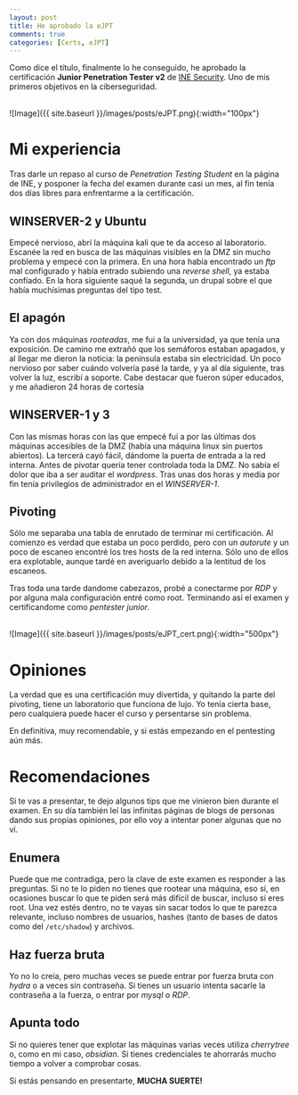 ```yaml
---
layout: post
title: He aprobado la eJPT
comments: true
categories: [Certs, eJPT]
---
```


Como dice el título, finalmente lo he conseguido, he aprobado la certificación **Junior Penetration Tester v2** de [INE Security](https://security.ine.com/certifications/ejpt-certification/). Uno de mis primeros objetivos en la ciberseguridad.

<br>
![Image]({{ site.baseurl }}/images/posts/eJPT.png){:width="100px"}
<br>

# Mi experiencia

Tras darle un repaso al curso de *Penetration Testing Student* en la página de INE, y posponer la fecha del examen durante casi un mes, al fin tenía dos días libres para enfrentarme a la certificación.

## WINSERVER-2 y Ubuntu

Empecé nervioso, abrí la máquina kali que te da acceso al laboratorio. Escanée la red en busca de las máquinas visibles en la DMZ sin mucho problema y empecé con la primera. En una hora había encontrado un *ftp* mal configurado y había entrado subiendo una *reverse shell*, ya estaba confíado. En la hora siguiente saqué la segunda, un drupal sobre el que había muchísimas preguntas del tipo test.

## El apagón

Ya con dos máquinas *rooteadas*, me fui a la universidad, ya que tenía una exposición. De camino me extrañó que los semáforos estaban apagados, y al llegar me dieron la noticia: la península estaba sin electricidad. Un poco nervioso por saber cuándo volvería pasé la tarde, y ya al día siguiente, tras volver la luz, escribí a soporte. Cabe destacar que fueron súper educados, y me añadieron 24 horas de cortesía

## WINSERVER-1 y 3

Con las mismas horas con las que empecé fui a por las últimas dos máquinas accesibles de la DMZ (había una máquina linux sin puertos abiertos). La tercerá cayó fácil, dándome la puerta de entrada a la red interna. Antes de pivotar quería tener controlada toda la DMZ. No sabía el dolor que iba a ser auditar el *wordpress*. Tras unas dos horas y media por fin tenía privilegios de administrador en el *WINSERVER-1*.

## Pivoting

Sólo me separaba una tabla de enrutado de terminar mi certificación. Al comienzo es verdad que estaba un poco perdido, pero con un *autorute* y un poco de escaneo encontré los tres hosts de la red interna. Sólo uno de ellos era explotable, aunque tardé en averiguarlo debido a la lentitud de los escaneos.

Tras toda una tarde dandome cabezazos, probé a conectarme por *RDP* y por alguna mala configuración entré como root. Terminando así el examen y certificandome como *pentester junior*.

<br>
![Image]({{ site.baseurl }}/images/posts/eJPT_cert.png){:width="500px"}
<br>

# Opiniones

La verdad que es una certificación muy divertida, y quitando la parte del pivoting, tiene un laboratorio que funciona de lujo. Yo tenía cierta base, pero cualquiera puede hacer el curso y persentarse sin problema.

En definitiva, muy recomendable, y si estás empezando en el pentesting aún más.

# Recomendaciones

Si te vas a presentar, te dejo algunos tips que me vinieron bien durante el examen. En su día también leí las infinitas páginas de blogs de personas dando sus propias opiniones, por ello voy a intentar poner algunas que no ví.

## Enumera

Puede que me contradiga, pero la clave de este examen es responder a las preguntas. Si no te lo piden no tienes que rootear una máquina, eso sí, en ocasiones buscar lo que te piden será más difícil de buscar, incluso si eres root. Una vez estés dentro, no te vayas sin sacar todos lo que te parezca relevante, incluso nombres de usuarios, hashes (tanto de bases de datos como del `/etc/shadow`) y archivos.

## Haz fuerza bruta

Yo no lo creía, pero muchas veces se puede entrar por fuerza bruta con *hydra* o a veces sin contraseña. Si tienes un usuario intenta sacarle la contraseña a la fuerza, o entrar por *mysql* o *RDP*.

## Apunta todo

Si no quieres tener que explotar las máquinas varias veces utiliza *cherrytree* o, como en mi caso, *obsidian*. Si tienes credenciales te ahorrarás mucho tiempo a volver a comprobar cosas.

Si estás pensando en presentarte, **MUCHA SUERTE!**

<br>